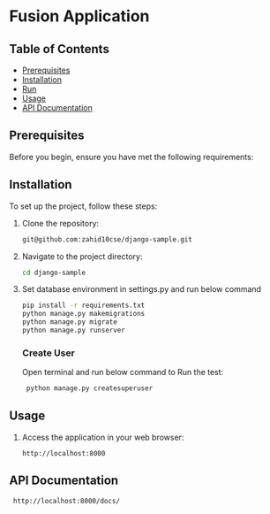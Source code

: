 # Fusion Application


## Table of Contents

- [Prerequisites](#prerequisites)
- [Installation](#installation)
- [Run](#run-without-docker)
- [Usage](#usage)
- [API Documentation](#api-documentation)


## Prerequisites

Before you begin, ensure you have met the following requirements:

## Installation

To set up the project, follow these steps:

1. Clone the repository:
   ```bash
   git@github.com:zahid10cse/django-sample.git
   ```

2. Navigate to the project directory:
    ```bash
    cd django-sample
    ```

3. Set database environment in settings.py and run below command
    ```bash
    pip install -r requirements.txt
    python manage.py makemigrations
    python manage.py migrate
    python manage.py runserver
    ```

   ### Create User
   Open terminal and run below command to Run the test:
   
   ```bash
    python manage.py createsuperuser
   ```

## Usage

1. Access the application in your web browser:
    ```
    http://localhost:8000
    ```

## API Documentation
   ```bash
    http://localhost:8000/docs/
   ```
